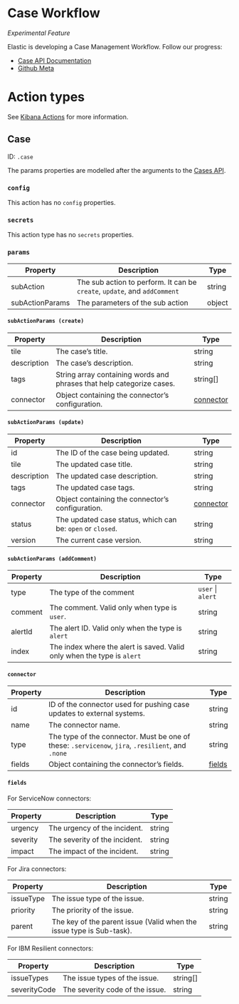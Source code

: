 # Case Workflow

*Experimental Feature*

Elastic is developing a Case Management Workflow. Follow our progress:

- [Case API Documentation](https://documenter.getpostman.com/view/172706/SW7c2SuF?version=latest)
- [Github Meta](https://github.com/elastic/kibana/issues/50103)


# Action types


See [Kibana Actions](https://github.com/elastic/kibana/tree/master/x-pack/plugins/actions) for more information.

## Case 

ID: `.case`

The params properties are modelled after the arguments to the [Cases API](https://www.elastic.co/guide/en/security/master/cases-api-overview.html).

### `config`

This action has no `config` properties.

### `secrets`

This action type has no `secrets` properties.

### `params`

| Property        | Description                                                               | Type   |
| --------------- | ------------------------------------------------------------------------- | ------ |
| subAction       | The sub action to perform. It can be `create`, `update`, and `addComment` | string |
| subActionParams | The parameters of the sub action                                          | object |

#### `subActionParams (create)`

| Property    | Description                                                           | Type                    |
| ----------- | --------------------------------------------------------------------- | ----------------------- |
| tile        | The case’s title.                                                     | string                  |
| description | The case’s description.                                               | string                  |
| tags        | String array containing words and phrases that help categorize cases. | string[]                |
| connector   | Object containing the connector’s configuration.                      | [connector](#connector) |

#### `subActionParams (update)`

| Property    | Description                                                | Type                    |
| ----------- | ---------------------------------------------------------- | ----------------------- |
| id          | The ID of the case being updated.                          | string                  |
| tile        | The updated case title.                                    | string                  |
| description | The updated case description.                              | string                  |
| tags        | The updated case tags.                                     | string                  |
| connector   | Object containing the connector’s configuration.           | [connector](#connector) |
| status      | The updated case status, which can be: `open` or `closed`. | string                  |
| version     | The current case version.                                  | string                  |

#### `subActionParams (addComment)`

| Property | Description                                                             | Type              |
| -------- | ----------------------------------------------------------------------- | ----------------- |
| type     | The type of the comment                                                 | `user` \| `alert` |
| comment  | The comment. Valid only when type is `user`.                            | string            |
| alertId  | The alert ID. Valid only when the type is `alert`                       | string            |
| index    | The index where the alert is saved. Valid only when the type is `alert` | string            |
#### `connector`

| Property | Description                                                                                       | Type              |
| -------- | ------------------------------------------------------------------------------------------------- | ----------------- |
| id       | ID of the connector used for pushing case updates to external systems.                            | string            |
| name     | The connector name.                                                                               | string            |
| type     | The type of the connector. Must be one of these: `.servicenow`, `jira`, `.resilient`, and `.none` | string            |
| fields   | Object containing the connector’s fields.                                                         | [fields](#fields) |

#### `fields`

For ServiceNow connectors:

| Property | Description                   | Type   |
| -------- | ----------------------------- | ------ |
| urgency  | The urgency of the incident.  | string |
| severity | The severity of the incident. | string |
| impact   | The impact of the incident.   | string |

For Jira connectors:

| Property  | Description                                                          | Type   |
| --------- | -------------------------------------------------------------------- | ------ |
| issueType | The issue type of the issue.                                         | string |
| priority  | The priority of the issue.                                           | string |
| parent    | The key of the parent issue (Valid when the issue type is Sub-task). | string |

For IBM Resilient connectors:

| Property     | Description                     | Type     |
| ------------ | ------------------------------- | -------- |
| issueTypes   | The issue types of the issue.   | string[] |
| severityCode | The severity code of the issue. | string   |
